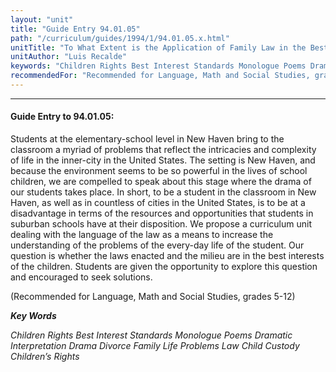 ```yaml
---
layout: "unit"
title: "Guide Entry 94.01.05"
path: "/curriculum/guides/1994/1/94.01.05.x.html"
unitTitle: "To What Extent is the Application of Family Law in the Best Interest of Children?"
unitAuthor: "Luis Recalde"
keywords: "Children Rights Best Interest Standards Monologue Poems Dramatic Interpretation Drama Divorce Family Life Problems Law Child Custody Children’s Rights"
recommendedFor: "Recommended for Language, Math and Social Studies, grades 5-12"
---
```

<body>
<hr/>
<h4>
Guide Entry to 94.01.05:
</h4>
Students at the elementary-school level in New Haven bring to the classroom a myriad of problems that reflect the intricacies and complexity of life in the inner-city in the United States. The setting is New Haven, and because the environment seems to be so powerful in the lives of school children, we are compelled to speak about this stage where the drama of our students takes place. In short, to be a student in the classroom in New Haven, as well as in countless of cities in the United States, is to be at a disadvantage in terms of the resources and opportunities that students in suburban schools have at their disposition. We propose a curriculum unit dealing with the language of the law as a means to increase the understanding of the problems of the every-day life of the student. Our question is whether the laws enacted and the milieu are in the best interests of the children. Students are given the opportunity to explore this question and encouraged to seek solutions.
<p>
(Recommended for Language, Math and Social Studies, grades 5-12)
</p>
<p>
<b>
<i>
Key Words
</i>
</b>
<br/>
</p>
<p>
<i>
Children Rights Best Interest Standards Monologue Poems Dramatic Interpretation Drama Divorce Family Life Problems Law Child Custody Children’s Rights
</i>
</p>
</body>